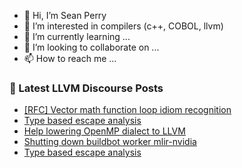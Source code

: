 - 👋 Hi, I’m Sean Perry
- 👀 I’m interested in compilers (c++, COBOL, llvm)
- 🌱 I’m currently learning ...
- 💞️ I’m looking to collaborate on ...
- 📫 How to reach me ...

<!---
s66perry/s66perry is a ✨ special ✨ repository because its `README.md` (this file) appears on your GitHub profile.
You can click the Preview link to take a look at your changes.
--->
### 📕 Latest LLVM Discourse Posts

<!-- DISCOURSE-LLVM:START -->
- [[RFC] Vector math function loop idiom recognition](https://discourse.llvm.org/t/rfc-vector-math-function-loop-idiom-recognition/70465#post_9)
- [Type based escape analysis](https://discourse.llvm.org/t/type-based-escape-analysis/70803#post_15)
- [Help lowering OpenMP dialect to LLVM](https://discourse.llvm.org/t/help-lowering-openmp-dialect-to-llvm/70784#post_4)
- [Shutting down buildbot worker mlir-nvidia](https://discourse.llvm.org/t/shutting-down-buildbot-worker-mlir-nvidia/70697#post_9)
- [Type based escape analysis](https://discourse.llvm.org/t/type-based-escape-analysis/70803#post_14)
<!-- DISCOURSE-LLVM:END -->
